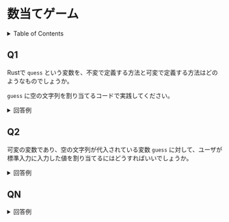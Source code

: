 # 数当てゲーム

<!-- START doctoc generated TOC please keep comment here to allow auto update -->
<!-- DON'T EDIT THIS SECTION, INSTEAD RE-RUN doctoc TO UPDATE -->
<details>
<summary>Table of Contents</summary>

- [Q1](#q1)
- [Q2](#q2)
- [QN](#qn)

</details>
<!-- END doctoc generated TOC please keep comment here to allow auto update -->

## Q1

Rustで `quess` という変数を、不変で定義する方法と可変で定義する方法はどのようなものでしょうか。

`guess` に空の文字列を割り当てるコードで実践してください。

<details>
<summary>回答例</summary>

Rustでは標準で変数は不変 (`immutable`) で定義される。

```rust
let guess = String::new();
```

可変 (`mutable`) で定義したい場合には変数宣言に `mut` を付ける必要がある。

```rust
let mut guess = String::new();
```

</details>

## Q2

可変の変数であり、空の文字列が代入されている変数 `guess` に対して、ユーザが標準入力に入力した値を割り当てるにはどうすればいいでしょうか。

<details>
<summary>回答例</summary>

まずは変数が以下の形で定義されているとする。

```rust
let mut guess = String::new();
```

標準入力を使用するには、標準ライブラリ `std` の入出力ライブラリ `io` をスコープに含める必要がある。

```rust
use std::io;
```

標準入力は、入出力ライブラリ `io` に定義されている `stdin` という静的メソッドの、`read_line` を使用する。

```rust
io::stdin().read_line(&mut guess)
    .expect("Failed to read line");
```

`&` を使用することで宣言済みの変数の参照を取得することができる。また参照もデフォルトで不変なので、可変にして変数にデータを格納している。

`expect` を使用することで、`real_line()` が `Err` 列挙子を返した場合に、引数の値を出力してプログラムをクラッシュさせることができる。
 
</details>

## QN

<details>
<summary>回答例</summary>
</details>